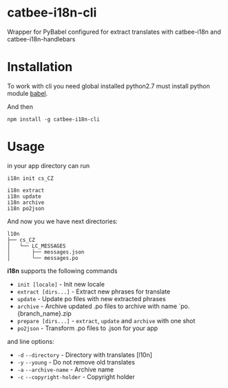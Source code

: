 # catbee-i18n-cli

Wrapper for PyBabel configured for extract translates with catbee-i18n and catbee-i18n-handlebars

# Installation

To work with cli you need global installed python2.7 must install python module [babel](http://babel.pocoo.org/en/latest/installation.html).

And then

``` 
npm install -g catbee-i18n-cli
```

# Usage

in your app directory can run
```
i18n init cs_CZ

i18n extract
i18n update
i18n archive
i18n po2json
```
And now you we have next directories:
```
l10n
├── cs_CZ
│   └── LC_MESSAGES
│       ├── messages.json
│       └── messages.po
```


**i18n** supports the following commands

- `init [locale]` - Init new locale
- `extract [dirs...]` - Extract new phrases for translate
- `update` - Update po files with new extracted phrases
- `archive` - Archive updated .po files to archive with name `po.{branch_name}.zip
- `prepare [dirs...]` - `extract`, `update` and `archive` with one shot 
- `po2json` - Transform .po files to .json for your app

and line options:
- `-d` `--directory` - Directory with translates [l10n]
- `-y` `--young` - Do not remove old translates
- `-a` `--archive-name` - Archive name
- `-c` `--copyright-holder` - Copyright holder
